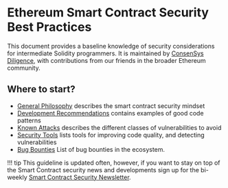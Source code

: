 # Ethereum Smart Contract Security Best Practices

This document provides a baseline knowledge of security considerations for intermediate Solidity
programmers. It is maintained by [ConsenSys Diligence](https://consensys.net/diligence/), with
contributions from our friends in the broader Ethereum community.

## Where to start?

- [General Philosophy](./general-philosophy/index.md) describes the smart contract security mindset
- [Development Recommendations](./development-recommendations/index.md) contains examples of good code patterns
- [Known Attacks](./attacks/index.md) describes the different classes of vulnerabilities to avoid
- [Security Tools](./security-tools/index.md) lists tools for improving code quality, and detecting
  vulnerabilities
- [Bug Bounties](./bug-bounty-programs.md) List of bug bounties in the ecosystem.

!!! tip
    This guideline is updated often, however, if you want to stay on top of the Smart Contract
    security news and developments sign up for the bi-weekly
    [Smart Contract Security Newsletter](https://consensys.net/diligence/newsletter/).
